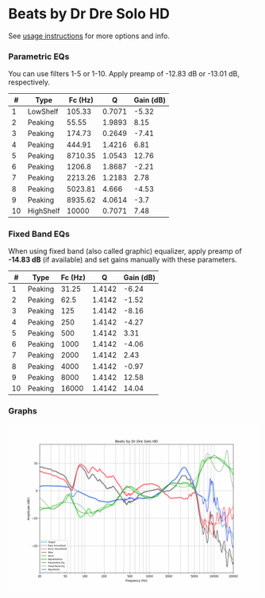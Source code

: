 # Beats by Dr Dre Solo HD
See [usage instructions](https://github.com/jaakkopasanen/AutoEq#usage) for more options and info.

### Parametric EQs
You can use filters 1-5 or 1-10. Apply preamp of -12.83 dB or -13.01 dB, respectively.

|   # | Type      |   Fc (Hz) |      Q |   Gain (dB) |
|-----|-----------|-----------|--------|-------------|
|   1 | LowShelf  |    105.33 | 0.7071 |       -5.32 |
|   2 | Peaking   |     55.55 | 1.9893 |        8.15 |
|   3 | Peaking   |    174.73 | 0.2649 |       -7.41 |
|   4 | Peaking   |    444.91 | 1.4216 |        6.81 |
|   5 | Peaking   |   8710.35 | 1.0543 |       12.76 |
|   6 | Peaking   |   1206.8  | 1.8687 |       -2.21 |
|   7 | Peaking   |   2213.26 | 1.2183 |        2.78 |
|   8 | Peaking   |   5023.81 | 4.666  |       -4.53 |
|   9 | Peaking   |   8935.62 | 4.0614 |       -3.7  |
|  10 | HighShelf |  10000    | 0.7071 |        7.48 |

### Fixed Band EQs
When using fixed band (also called graphic) equalizer, apply preamp of **-14.83 dB** (if available) and set gains manually with these parameters.

|   # | Type    |   Fc (Hz) |      Q |   Gain (dB) |
|-----|---------|-----------|--------|-------------|
|   1 | Peaking |     31.25 | 1.4142 |       -6.24 |
|   2 | Peaking |     62.5  | 1.4142 |       -1.52 |
|   3 | Peaking |    125    | 1.4142 |       -8.16 |
|   4 | Peaking |    250    | 1.4142 |       -4.27 |
|   5 | Peaking |    500    | 1.4142 |        3.31 |
|   6 | Peaking |   1000    | 1.4142 |       -4.06 |
|   7 | Peaking |   2000    | 1.4142 |        2.43 |
|   8 | Peaking |   4000    | 1.4142 |       -0.97 |
|   9 | Peaking |   8000    | 1.4142 |       12.58 |
|  10 | Peaking |  16000    | 1.4142 |       14.04 |

### Graphs
![](./Beats%20by%20Dr%20Dre%20Solo%20HD.png)
